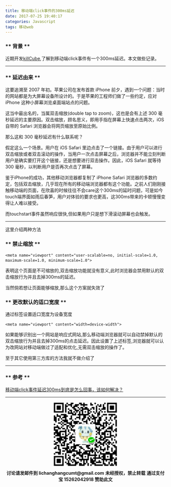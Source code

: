 ```yaml
---
title: 移动端click事件的300ms延迟
date: 2017-07-25 19:40:17
categories: Javascript
tags: 移动web
---
```


### ** 背景 **

近期开发[killCube](https://github.com/iamsail/killCube),了解到移动端click事件有一个300ms延迟。本文做些记录。

***********

### ** 延迟由来 **

这要追溯至 2007 年初。苹果公司在发布首款 iPhone 前夕，遇到一个问题：当时的网站都是为大屏幕设备所设计的。于是苹果的工程师们做了一些约定，应对 iPhone 这种小屏幕浏览桌面端站点的问题。

这当中最出名的，当属双击缩放(double tap to zoom)，这也是会有上述 300 毫秒延迟的主要原因。双击缩放，顾名思义，即用手指在屏幕上快速点击两次，iOS 自带的 Safari 浏览器会将网页缩放至原始比例。

那么这和 300 毫秒延迟有什么联系呢？

假定这么一个场景。用户在 iOS Safari 里边点击了一个链接。由于用户可以进行双击缩放或者双击滚动的操作，当用户一次点击屏幕之后，浏览器并不能立刻判断用户是确实要打开这个链接，还是想要进行双击操作。因此，iOS Safari 就等待 300 毫秒，以判断用户是否再次点击了屏幕。

鉴于iPhone的成功，其他移动浏览器都复制了 iPhone Safari 浏览器的多数约定，包括双击缩放，几乎现在所有的移动端浏览器都有这个功能。之前人们刚刚接触移动端的页面，在欣喜的时候往往不会care这个300ms的延时问题，可是如今touch端界面如雨后春笋，用户对体验的要求也更高，这300ms带来的卡顿慢慢变得让人难以接受。

而touchstart事件虽然响应很快,但如果用户只是想下滑滚动屏幕也会触发。

**********

这里介绍两种方法

### ** 禁止缩放 **
```
<meta name="viewport" content="user-scalable=no, initial-scale=1.0, 
maximum-scale=1.0, minimum-scale=1.0">
```
表明这个页面是不可缩放的,双击缩放功能就没有意义,此时浏览器会禁用默认的双击缩放行为并且去掉300ms的延迟。

当然倘若想让页面能够缩放,那么这个方案就失效了

### ** 更改默认的适口宽度 **

通过标签设置适口宽度为设备宽度
```
<meta name="viewport" content="width=device-width">
```
如果能够识别出一个网站是响应式网站,那么移动端浏览器就可以自动禁掉默认的双击缩放行为并且去掉300ms的点击延迟。因此设置了上述标签,浏览器就可以认为改网站对移动端做过了适配和优化,无需双击缩放的操作了。


至于其它使用第三方库的方法我就不做介绍了

**********

### ** 参考 **

[移动端click事件延迟300ms到底是怎么回事，该如何解决？](http://www.cnblogs.com/shenjp/p/6433646.html)

***********

<div width="100%" align="center"><img src="/img/wx.png" alt="微信赞助二维码"></div></div>
<p style="margin-top: 0.4em; text-align: center">
      <b style="font-size: 1em;">讨论请发邮件到 lichanghangcumt@gmail.com</b>
      <b style="font-size: 1em;">未经授权，禁止转载</b>
      <b style="font-size: 1em;">通过支付宝 15262042918 赞助此文</b>
 </p>

